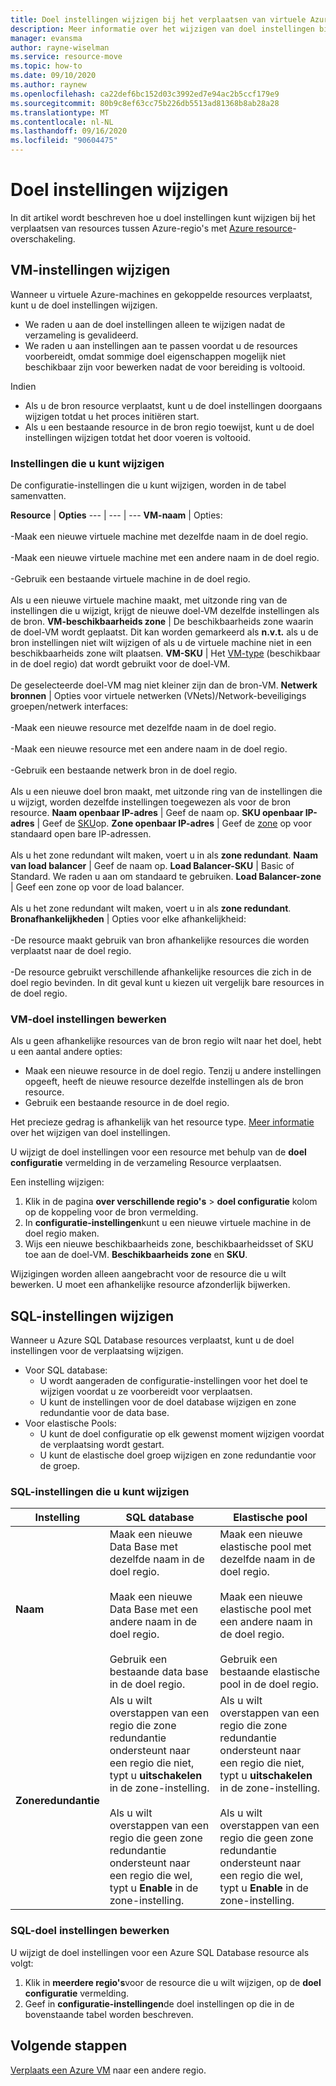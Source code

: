 ```yaml
---
title: Doel instellingen wijzigen bij het verplaatsen van virtuele Azure-machines tussen regio's met Azure resource-overschakeling
description: Meer informatie over het wijzigen van doel instellingen bij het verplaatsen van virtuele Azure-machines tussen regio's met Azure resource-overschakeling.
manager: evansma
author: rayne-wiselman
ms.service: resource-move
ms.topic: how-to
ms.date: 09/10/2020
ms.author: raynew
ms.openlocfilehash: ca22def6bc152d03c3992ed7e94ac2b5ccf179e9
ms.sourcegitcommit: 80b9c8ef63cc75b226db5513ad81368b8ab28a28
ms.translationtype: MT
ms.contentlocale: nl-NL
ms.lasthandoff: 09/16/2020
ms.locfileid: "90604475"
---
```

# <a name="modify-target-settings"></a>Doel instellingen wijzigen

In dit artikel wordt beschreven hoe u doel instellingen kunt wijzigen bij het verplaatsen van resources tussen Azure-regio's met [Azure resource](overview.md)-overschakeling.


## <a name="modify-vm-settings"></a>VM-instellingen wijzigen

Wanneer u virtuele Azure-machines en gekoppelde resources verplaatst, kunt u de doel instellingen wijzigen. 

- We raden u aan de doel instellingen alleen te wijzigen nadat de verzameling is gevalideerd.
- We raden u aan instellingen aan te passen voordat u de resources voorbereidt, omdat sommige doel eigenschappen mogelijk niet beschikbaar zijn voor bewerken nadat de voor bereiding is voltooid.

Indien
- Als u de bron resource verplaatst, kunt u de doel instellingen doorgaans wijzigen totdat u het proces initiëren start.
- Als u een bestaande resource in de bron regio toewijst, kunt u de doel instellingen wijzigen totdat het door voeren is voltooid.

### <a name="settings-you-can-modify"></a>Instellingen die u kunt wijzigen

De configuratie-instellingen die u kunt wijzigen, worden in de tabel samenvatten.

**Resource** | **Opties** 
--- | --- | --- 
**VM-naam** | Opties:<br/><br/> -Maak een nieuwe virtuele machine met dezelfde naam in de doel regio.<br/><br/> -Maak een nieuwe virtuele machine met een andere naam in de doel regio.<br/><br/> -Gebruik een bestaande virtuele machine in de doel regio.<br/><br/> Als u een nieuwe virtuele machine maakt, met uitzonde ring van de instellingen die u wijzigt, krijgt de nieuwe doel-VM dezelfde instellingen als de bron.
**VM-beschikbaarheids zone** | De beschikbaarheids zone waarin de doel-VM wordt geplaatst. Dit kan worden gemarkeerd als **n.v.t.** als u de bron instellingen niet wilt wijzigen of als u de virtuele machine niet in een beschikbaarheids zone wilt plaatsen.
**VM-SKU** | Het [VM-type](https://azure.microsoft.com/pricing/details/virtual-machines/series/) (beschikbaar in de doel regio) dat wordt gebruikt voor de doel-VM.<br/><br/> De geselecteerde doel-VM mag niet kleiner zijn dan de bron-VM.
**Netwerk bronnen** | Opties voor virtuele netwerken (VNets)/Network-beveiligings groepen/netwerk interfaces:<br/><br/> -Maak een nieuwe resource met dezelfde naam in de doel regio.<br/><br/> -Maak een nieuwe resource met een andere naam in de doel regio.<br/><br/> -Gebruik een bestaande netwerk bron in de doel regio.<br/><br/> Als u een nieuwe doel bron maakt, met uitzonde ring van de instellingen die u wijzigt, worden dezelfde instellingen toegewezen als voor de bron resource.
**Naam openbaar IP-adres** | Geef de naam op.
**SKU openbaar IP-adres** | Geef de [SKU](https://docs.microsoft.com/azure/virtual-network/virtual-network-ip-addresses-overview-arm#sku)op.
**Zone openbaar IP-adres** | Geef de [zone](https://docs.microsoft.com/azure/virtual-network/virtual-network-ip-addresses-overview-arm#standard) op voor standaard open bare IP-adressen.<br/><br/> Als u het zone redundant wilt maken, voert u in als **zone redundant**.
**Naam van load balancer** | Geef de naam op.
**Load Balancer-SKU** | Basic of Standard. We raden u aan om standaard te gebruiken.
**Load Balancer-zone** | Geef een zone op voor de load balancer. <br/><br/> Als u het zone redundant wilt maken, voert u in als **zone redundant**.
**Bronafhankelijkheden** | Opties voor elke afhankelijkheid:<br/><br/>-De resource maakt gebruik van bron afhankelijke resources die worden verplaatst naar de doel regio.<br/><br/> -De resource gebruikt verschillende afhankelijke resources die zich in de doel regio bevinden. In dit geval kunt u kiezen uit vergelijk bare resources in de doel regio.

### <a name="edit-vm-target-settings"></a>VM-doel instellingen bewerken

Als u geen afhankelijke resources van de bron regio wilt naar het doel, hebt u een aantal andere opties:

- Maak een nieuwe resource in de doel regio. Tenzij u andere instellingen opgeeft, heeft de nieuwe resource dezelfde instellingen als de bron resource.
- Gebruik een bestaande resource in de doel regio.

Het precieze gedrag is afhankelijk van het resource type. [Meer informatie](modify-target-settings.md) over het wijzigen van doel instellingen.

U wijzigt de doel instellingen voor een resource met behulp van de **doel configuratie** vermelding in de verzameling Resource verplaatsen. 

Een instelling wijzigen: 

1. Klik in de pagina **over verschillende regio's** > **doel configuratie** kolom op de koppeling voor de bron vermelding.
2. In **configuratie-instellingen**kunt u een nieuwe virtuele machine in de doel regio maken.
3. Wijs een nieuwe beschikbaarheids zone, beschikbaarheidsset of SKU toe aan de doel-VM. **Beschikbaarheids zone** en **SKU**.

Wijzigingen worden alleen aangebracht voor de resource die u wilt bewerken. U moet een afhankelijke resource afzonderlijk bijwerken.


## <a name="modify-sql-settings"></a>SQL-instellingen wijzigen

Wanneer u Azure SQL Database resources verplaatst, kunt u de doel instellingen voor de verplaatsing wijzigen. 

- Voor SQL database:
    - U wordt aangeraden de configuratie-instellingen voor het doel te wijzigen voordat u ze voorbereidt voor verplaatsen.
    - U kunt de instellingen voor de doel database wijzigen en zone redundantie voor de data base.
- Voor elastische Pools:
    -  U kunt de doel configuratie op elk gewenst moment wijzigen voordat de verplaatsing wordt gestart.
    - U kunt de elastische doel groep wijzigen en zone redundantie voor de groep. 

### <a name="sql-settings-you-can-modify"></a>SQL-instellingen die u kunt wijzigen

**Instelling** | **SQL database** | **Elastische pool**
--- | --- | ---
**Naam** | Maak een nieuwe Data Base met dezelfde naam in de doel regio.<br/><br/> Maak een nieuwe Data Base met een andere naam in de doel regio.<br/><br/> Gebruik een bestaande data base in de doel regio. | Maak een nieuwe elastische pool met dezelfde naam in de doel regio.<br/><br/> Maak een nieuwe elastische pool met een andere naam in de doel regio.<br/><br/> Gebruik een bestaande elastische pool in de doel regio.
**Zoneredundantie** | Als u wilt overstappen van een regio die zone redundantie ondersteunt naar een regio die niet, typt u **uitschakelen** in de zone-instelling.<br/><br/> Als u wilt overstappen van een regio die geen zone redundantie ondersteunt naar een regio die wel, typt u **Enable** in de zone-instelling. | Als u wilt overstappen van een regio die zone redundantie ondersteunt naar een regio die niet, typt u **uitschakelen** in de zone-instelling.<br/><br/> Als u wilt overstappen van een regio die geen zone redundantie ondersteunt naar een regio die wel, typt u **Enable** in de zone-instelling.

### <a name="edit-sql-target-settings"></a>SQL-doel instellingen bewerken

U wijzigt de doel instellingen voor een Azure SQL Database resource als volgt: 

1. Klik in **meerdere regio's**voor de resource die u wilt wijzigen, op de **doel configuratie** vermelding.
2. Geef in **configuratie-instellingen**de doel instellingen op die in de bovenstaande tabel worden beschreven.

## <a name="next-steps"></a>Volgende stappen

[Verplaats een Azure VM](tutorial-move-region-virtual-machines.md) naar een andere regio.
